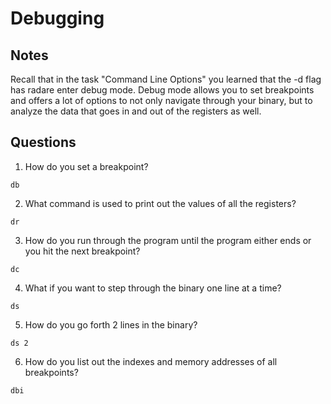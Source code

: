 #  Debugging

## Notes
Recall that in the task "Command Line Options" you learned that the -d flag has radare enter debug mode. Debug mode allows you to set breakpoints and offers a lot of options to not only navigate through your binary, but to analyze the data that goes in and out of the registers as well.


## Questions
1. How do you set a breakpoint?
```
db
```

2. What command is used to print out the values of all the registers?
```
dr
```

3. How do you run through the program until the program either ends or you hit the next breakpoint?
```
dc
```

4. What if you want to step through the binary one line at a time?
```
ds
```

5. How do you go forth 2 lines in the binary?
```
ds 2
```

6. How do you list out the indexes and memory addresses of all breakpoints?
```
dbi
```